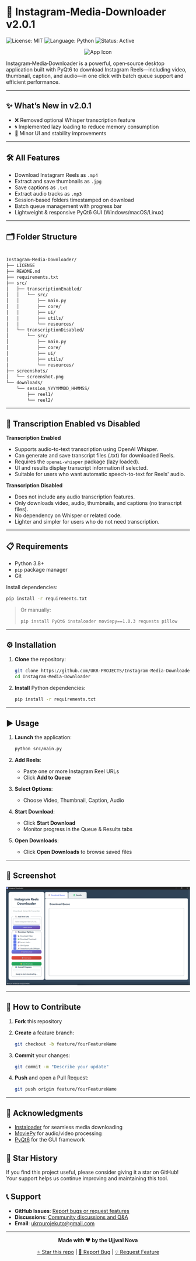 # 🚀 Instagram‑Media‑Downloader v2.0.1

![License: MIT](https://img.shields.io/badge/License-MIT-green) ![Language: Python](https://img.shields.io/badge/Language-Python-blue) ![Status: Active](https://img.shields.io/badge/Status-Active-brightgreen)

<p align="center">
  <img src="src/transcriptionEnabled/src/favicon.ico" alt="App Icon" width="64" height="64" />
</p>

Instagram‑Media‑Downloader is a powerful, open‑source desktop application built with PyQt6 to download Instagram Reels—including video, thumbnail, caption, and audio—in one click with batch queue support and efficient performance.

---

## ✨ What’s New in v2.0.1

- ❌ Removed optional Whisper transcription feature  
- 🌀 Implemented lazy loading to reduce memory consumption  
- 🧼 Minor UI and stability improvements  

---

## 🛠️ All Features

- Download Instagram Reels as `.mp4`  
- Extract and save thumbnails as `.jpg`  
- Save captions as `.txt`  
- Extract audio tracks as `.mp3`  
- Session‑based folders timestamped on download  
- Batch queue management with progress bar  
- Lightweight & responsive PyQt6 GUI (Windows/macOS/Linux)  

---

## 🗂️ Folder Structure

```

Instagram-Media-Downloader/
├── LICENSE
├── README.md
├── requirements.txt
├── src/
│   ├── transcriptionEnabled/
│   │   └── src/
│   │       ├── main.py
│   │       ├── core/
│   │       ├── ui/
│   │       ├── utils/
│   │       └── resources/
│   └── transcriptionDisabled/
│       └── src/
│           ├── main.py
│           ├── core/
│           ├── ui/
│           ├── utils/
│           └── resources/
├── screenshots/
│   └── screenshot.png
└── downloads/
    └── session_YYYYMMDD_HHMMSS/
        ├── reel1/
        └── reel2/

```

---

## 📝 Transcription Enabled vs Disabled

**Transcription Enabled**
- Supports audio-to-text transcription using OpenAI Whisper.
- Can generate and save transcript files (.txt) for downloaded Reels.
- Requires the `openai-whisper` package (lazy loaded).
- UI and results display transcript information if selected.
- Suitable for users who want automatic speech-to-text for Reels' audio.

**Transcription Disabled**
- Does not include any audio transcription features.
- Only downloads video, audio, thumbnails, and captions (no transcript files).
- No dependency on Whisper or related code.
- Lighter and simpler for users who do not need transcription.

---

## 📋 Requirements

- Python 3.8+  
- `pip` package manager  
- Git  

Install dependencies:

```bash
pip install -r requirements.txt
````

> Or manually:
>
> ```bash
> pip install PyQt6 instaloader moviepy==1.0.3 requests pillow
> ```

---

## ⚙️ Installation

1. **Clone** the repository:

   ```bash
   git clone https://github.com/UKR-PROJECTS/Instagram-Media-Downloader.git
   cd Instagram-Media-Downloader
   ```

2. **Install** Python dependencies:

   ```bash
   pip install -r requirements.txt
   ```

---

## ▶️ Usage

1. **Launch** the application:

   ```bash
   python src/main.py
   ```

2. **Add Reels**:

   * Paste one or more Instagram Reel URLs
   * Click **Add to Queue**

3. **Select Options**:

   * Choose Video, Thumbnail, Caption, Audio

4. **Start Download**:

   * Click **Start Download**
   * Monitor progress in the Queue & Results tabs

5. **Open Downloads**:

   * Click **Open Downloads** to browse saved files

---

## 📸 Screenshot

![Interface](screenshots/screenshot.png)

---

## 🤝 How to Contribute

1. **Fork** this repository
2. **Create** a feature branch:

   ```bash
   git checkout -b feature/YourFeatureName
   ```
3. **Commit** your changes:

   ```bash
   git commit -m "Describe your update"
   ```
4. **Push** and open a Pull Request:

   ```bash
   git push origin feature/YourFeatureName
   ```

---

## 🙏 Acknowledgments

* [Instaloader](https://github.com/instaloader/instaloader) for seamless media downloading
* [MoviePy](https://github.com/Zulko/moviepy) for audio/video processing
* [PyQt6](https://pypi.org/project/PyQt6/) for the GUI framework

## 🌟 Star History

If you find this project useful, please consider giving it a star on GitHub! Your support helps us continue improving and maintaining this tool.

## 📞 Support

- **GitHub Issues**: [Report bugs or request features](https://github.com/UKR-PROJECTS/Instagram-Media-Downloader/issues)
- **Discussions**: [Community discussions and Q&A](https://github.com/UKR-PROJECTS/Instagram-Media-Downloader/discussions)
- **Email**: ukrpurojekuto@gmail.com

---

<div align="center">

**Made with ❤️ by the Ujjwal Nova**

[⭐ Star this repo](https://github.com/UKR-PROJECTS/Instagram-Media-Downloader) | [🐛 Report Bug](https://github.com/UKR-PROJECTS/Instagram-Media-Downloader/issues) | [💡 Request Feature](https://github.com/UKR-PROJECTS/Instagram-Media-Downloader/issues)

</div>
